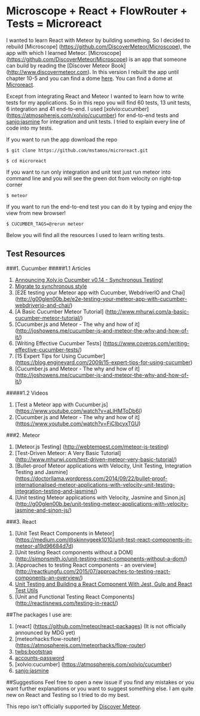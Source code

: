 # Microscope + React + FlowRouter + Tests = Microreact

I wanted to learn React with Meteor by building something. So I decided to
rebuild [Microscope] (https://github.com/DiscoverMeteor/Microscope), the app with which I learned Meteor.
[Microscope] (https://github.com/DiscoverMeteor/Microscope) is an app that someone can build by reading the [Discover Meteor Book] (http://www.discovermeteor.com).
In this version I rebuilt the app until chapter 10-5 and you can find a dome [here](http://microreact.meteor.com). You can find a dome at [Microreact](http://microreact.meteor.com/).

Except from integrating React and Meteor I wanted to learn how to write tests for my applications. So in this repo you will find 60 tests, 13 unit tests, 6 integration and 41 end-to-end. 
I used [xolvio:cucumber] (https://atmospherejs.com/xolvio/cucumber) for end-to-end tests and [sanjo:jasmine](https://atmospherejs.com/sanjo/jasmine) for integration and unit tests. I tried to explain every line
 of code into my tests.

If you want to run the app download the repo
  
```
$ git clone https://github.com/mstamos/microreact.git
```

```
$ cd microreact
```

If you want to run only integration and unit test just run meteor into command line and you will see the green dot from velocity
on right-top corner

```
$ meteor
```

If you want to run the end-to-end test you can do it by typing and enjoy the view from new browser!

```
$ CUCUMBER_TAGS=@rerun meteor
```


Below you will find all the resources I used to learn writing tests.
      
## Test Resources  
    
###1. Cucumber
#####1.1 Articles
1. [Announcing Xolv.io Cucumber v0.14 - Synchronous Testing!](https://forums.meteor.com/t/announcing-xolv-io-cucumber-v0-14-synchronous-testing/10278)
2. [Migrate to synchronous style](https://chimp.readme.io/docs/migrate-to-synchronous-style)
3. [E2E testing your Meteor app with Cucumber, WebdriverIO and Chai] (http://g00glen00b.be/e2e-testing-your-meteor-app-with-cucumber-webdriverio-and-chai/)
4. [A Basic Cucumber Meteor Tutorial] (http://www.mhurwi.com/a-basic-cucumber-meteor-tutorial/)
5. [Cucumber.js and Meteor - The why and how of it] (http://joshowens.me/cucumber-js-and-meteor-the-why-and-how-of-it/)
6. [Writing Effective Cucumber Tests] (https://www.coveros.com/writing-effective-cucumber-tests/)
7. [15 Expert Tips for Using Cucumber] (https://blog.engineyard.com/2009/15-expert-tips-for-using-cucumber)
8. [Cucumber.js and Meteor - The why and how of it] (http://joshowens.me/cucumber-js-and-meteor-the-why-and-how-of-it/)

#####1.2 Videos
1. [Test a Meteor app with Cucumber.js] (https://www.youtube.com/watch?v=aLlHMToDb6I)
2. [Cucumber.js and Meteor - The why and how of it] (https://www.youtube.com/watch?v=FiClbcyxTGU)

###2. Meteor
1. [Meteor.js Testing] (http://webtempest.com/meteor-js-testing)
2. [Test-Driven Meteor: A Very Basic Tutorial] (http://www.mhurwi.com/test-driven-meteor-very-basic-tutorial/)
3. [Bullet-proof Meteor applications with Velocity, Unit Testing, Integration Testing and Jasmine] (https://doctorllama.wordpress.com/2014/09/22/bullet-proof-internationalised-meteor-applications-with-velocity-unit-testing-integration-testing-and-jasmine/)
4. [Unit testing Meteor applications with Velocity, Jasmine and Sinon.js] (http://g00glen00b.be/unit-testing-meteor-applications-with-velocity-jasmine-and-sinon-js/)

###3. React
1. [Unit Test React Components in Meteor] (https://medium.com/@skinnygeek1010/unit-test-react-components-in-meteor-a19d96684d7d)
2. [Unit testing React components without a DOM] (http://simonsmith.io/unit-testing-react-components-without-a-dom/)
3. [Approaches to testing React components - an overview] (http://reactkungfu.com/2015/07/approaches-to-testing-react-components-an-overview/)
4. [Unit Testing and Building a React Component With Jest, Gulp and React Test Utils](http://www.undefinednull.com/2015/05/03/react-tdd-example-unit-testing-and-building-a-react-component-with-jest-gulp-and-react-test-utils/)
5. [Unit and Functional Testing React Components] (http://reactjsnews.com/testing-in-react/)  


##The packages I use are:

1. [react] (https://github.com/meteor/react-packages) (It is not officially announced by MDG yet)
2. [meteorhacks:flow-router] (https://atmospherejs.com/meteorhacks/flow-router)
3. [twbs:bootstrap](https://atmospherejs.com/twbs/bootstrap)
4. [accounts-password](https://atmospherejs.com/meteor/accounts-password)
5. [xolvio:cucumber] (https://atmospherejs.com/xolvio/cucumber)
6. [sanjo:jasmine](https://atmospherejs.com/sanjo/jasmine) 


##Suggestions
Feel free to open a new issue if you find any mistakes or you want further explanations or you want to suggest something else.
I am quite new on React and Testing so I tried to do my best.

This repo isn't officially supported by [Discover Meteor](http://www.discovermeteor.com).
